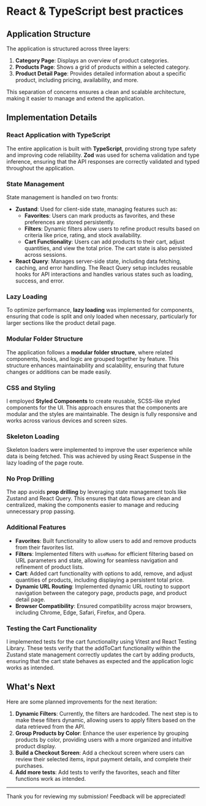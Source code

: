 # React & TypeScript best practices

## Application Structure

The application is structured across three layers:

1. **Category Page**: Displays an overview of product categories.
2. **Products Page**: Shows a grid of products within a selected category.
3. **Product Detail Page**: Provides detailed information about a specific product, including pricing, availability, and more.

This separation of concerns ensures a clean and scalable architecture, making it easier to manage and extend the application.

## Implementation Details

### **React Application with TypeScript**

The entire application is built with **TypeScript**, providing strong type safety and improving code reliability. **Zod** was used for schema validation and type inference, ensuring that the API responses are correctly validated and typed throughout the application.

### **State Management**

State management is handled on two fronts:

- **Zustand**: Used for client-side state, managing features such as:
  - **Favorites**: Users can mark products as favorites, and these preferences are stored persistently.
  - **Filters**: Dynamic filters allow users to refine product results based on criteria like price, rating, and stock availability.
  - **Cart Functionality**: Users can add products to their cart, adjust quantities, and view the total price. The cart state is also persisted across sessions.
- **React Query**: Manages server-side state, including data fetching, caching, and error handling. The React Query setup includes reusable hooks for API interactions and handles various states such as loading, success, and error.

### **Lazy Loading**

To optimize performance, **lazy loading** was implemented for components, ensuring that code is split and only loaded when necessary, particularly for larger sections like the product detail page.

### **Modular Folder Structure**

The application follows a **modular folder structure**, where related components, hooks, and logic are grouped together by feature. This structure enhances maintainability and scalability, ensuring that future changes or additions can be made easily.

### **CSS and Styling**

I employed **Styled Components** to create reusable, SCSS-like styled components for the UI. This approach ensures that the components are modular and the styles are maintainable. The design is fully responsive and works across various devices and screen sizes.

### **Skeleton Loading**

Skeleton loaders were implemented to improve the user experience while data is being fetched. This was achieved by using React Suspense in the lazy loading of the page route.

### **No Prop Drilling**

The app avoids **prop drilling** by leveraging state management tools like Zustand and React Query. This ensures that data flows are clean and centralized, making the components easier to manage and reducing unnecessary prop passing.

### **Additional Features**

- **Favorites**: Built functionality to allow users to add and remove products from their favorites list.
- **Filters**: Implemented filters with `useMemo` for efficient filtering based on URL parameters and state, allowing for seamless navigation and refinement of product lists.
- **Cart**: Added cart functionality with options to add, remove, and adjust quantities of products, including displaying a persistent total price.
- **Dynamic URL Routing**: Implemented dynamic URL routing to support navigation between the category page, products page, and product detail page.
- **Browser Compatibility**: Ensured compatibility across major browsers, including Chrome, Edge, Safari, Firefox, and Opera.

### **Testing the Cart Functionality**

I implemented tests for the cart functionality using Vitest and React Testing Library. These tests verify that the addToCart functionality within the Zustand state management correctly updates the cart by adding products, ensuring that the cart state behaves as expected and the application logic works as intended.

## What's Next

Here are some planned improvements for the next iteration:

1. **Dynamic Filters**: Currently, the filters are hardcoded. The next step is to make these filters dynamic, allowing users to apply filters based on the data retrieved from the API.
2. **Group Products by Color**: Enhance the user experience by grouping products by color, providing users with a more organized and intuitive product display.
3. **Build a Checkout Screen**: Add a checkout screen where users can review their selected items, input payment details, and complete their purchases.
4. **Add more tests**: Add tests to verify the favorites, seach and filter functions work as intended.

---

Thank you for reviewing my submission! Feedback will be appreciated!
